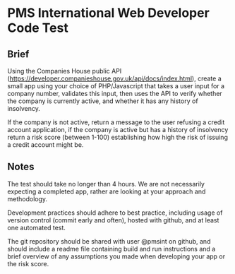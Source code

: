 # PMS International Web Developer Code Test

## Brief

Using the Companies House public API (https://developer.companieshouse.gov.uk/api/docs/index.html), create a small app using your choice of PHP/Javascript that takes a user input for a company number, validates this input, then uses the API to verify whether the company is currently active, and whether it has any history of insolvency.

If the company is not active, return a message to the user refusing a credit account application, if the company is active but has a history of insolvency return a risk score (between 1-100) establishing how high the risk of issuing a credit account might be.

## Notes

The test should take no longer than 4 hours. We are not necessarily expecting a completed app, rather are looking at your approach and methodology.

Development practices should adhere to best practice, including usage of version control (commit early and often), hosted with github, and at least one automated test.

The git repository should be shared with user @pmsint on github, and should include a readme file containing build and run instructions and a brief overview of any assumptions you made when developing your app or the risk score.
